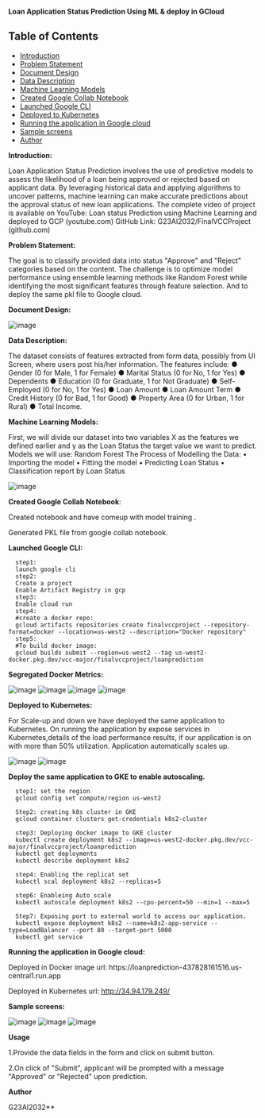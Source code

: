 **Loan Application Status Prediction Using ML & deploy in GCloud**

## Table of Contents

- [Introduction](#introduction)
- [Problem Statement](#problemStatement)
- [Document Design](#documentDesign)
- [Data Description](#dataDescription)
- [Machine Learning Models](#machineLearningModels)
- [Created Google Collab Notebook](#createdGoogleCollabNotebook)
- [Launched Google CLI](#launchedGoogleCLI)
- [Deployed to Kubernetes](#deployedToKubernetes)
- [Running the application in Google cloud](#runningTheApplicationInGoogleCloud)
- [Sample screens](#sampleScreens)
- [Author](#author)

**Introduction:**

Loan Application Status Prediction involves the use of predictive models to assess the likelihood of a loan being approved or rejected based on applicant data. By leveraging historical data and applying algorithms to uncover patterns, machine learning can make accurate predictions about the approval status of new loan applications. 
The complete video of project is available on YouTube: Loan status Prediction using Machine Learning and deployed to GCP (youtube.com)
GitHub Link: G23AI2032/FinalVCCProject (github.com)

**Problem Statement:**

The goal is to classify provided data into status "Approve" and "Reject" categories based on the content.
The challenge is to optimize model performance using ensemble learning methods like Random Forest while identifying the most significant features through feature selection.
And to deploy the same pkl file to Google cloud.


**Document Design:**

  ![image](https://github.com/user-attachments/assets/99db6cb1-ddc7-439a-99ca-8d16d167c501)

 
**Data Description:**

The dataset consists of features extracted from form data, possibly from UI Screen, where users post his/her information. The features include:
      ●	Gender (0 for Male, 1 for Female)
      ●	Marital Status (0 for No, 1 for Yes)
      ●	Dependents 
      ●	Education (0 for Graduate, 1 for Not Graduate)
      ●	Self-Employed (0 for No, 1 for Yes)
      ●	Loan Amount 
      ●	Loan Amount Term 
      ●	Credit History (0 for Bad, 1 for Good)
      ●	Property Area (0 for Urban, 1 for Rural)
      ●	Total Income.


**Machine Learning Models:**

First, we will divide our dataset into two variables X as the features we defined earlier and y as the Loan Status the target value we want to predict.
Models we will use: Random Forest
The Process of Modelling the Data:
•	Importing the model
•	Fitting the model
•	Predicting Loan Status
•	Classification report by Loan Status

![image](https://github.com/user-attachments/assets/c8af6839-e4b3-477c-ba0b-1d42ac8eac35)


**Created Google Collab Notebook**:

Created notebook and have comeup with model training .

Generated PKL file from google collab notebook.

 
**Launched Google CLI:**
      
      step1:
      launch google cli      
      step2:
      Create a project
      Enable Artifact Registry in gcp      
      step3:
      Enable cloud run      
      step4:
      #create a docker repo:
      gcloud artifacts repositories create finalvccproject --repository-format=docker --location=us-west2 --description="Docker repository"
      step5:
      #To build docker image:
      gcloud builds submit --region=us-west2 --tag us-west2-docker.pkg.dev/vcc-major/finalvccproject/loanprediction
      
**Segregated Docker Metrics:**

  ![image](https://github.com/user-attachments/assets/65189304-b200-4381-a138-1f86e369a825)
  ![image](https://github.com/user-attachments/assets/437a8652-79ca-408d-9fbe-207726ebf3ee)
  ![image](https://github.com/user-attachments/assets/9238aa71-92df-4a6b-9354-54b8bdbd4e92)
  ![image](https://github.com/user-attachments/assets/6e277a2c-4c8a-4192-acc3-6132a8480fe7)
  

**Deployed to Kubernetes:**

 For Scale-up and down we have deployed the same application to Kubernetes.
 On running the application by expose services in Kubernetes,details of the load performance results, if our application is on with more than 50% utilization. Application automatically scales up.

 ![image](https://github.com/user-attachments/assets/32673441-27fb-4982-8cec-b2ff504ea05a)
 ![image](https://github.com/user-attachments/assets/d179f03b-ee0d-403e-98a2-d75b5232a2dd)


 **Deploy the same application to GKE to enable autoscaling.**
 
      step1: set the region
      gcloud config set compute/region us-west2
      
      Step2: creating k8s cluster in GKE
      gcloud container clusters get-credentials k8s2-cluster 
      
      step3: Deploying docker image to GKE cluster
      kubectl create deployment k8s2 --image=us-west2-docker.pkg.dev/vcc-major/finalvccproject/loanprediction
      kubectl get deployments
      kubectl describe deployment k8s2
      
      step4: Enabling the replicat set
      kubectl scal deployment k8s2 --replicas=5
      
      step6: Enableing Auto scale 
      kubectl autoscale deployment k8s2 --cpu-percent=50 --min=1 --max=5
      
      Step7: Exposing port to external world to access our application.
      kubectl expose deployment k8s2 --name=k8s2-app-service --type=LoadBalancer --port 80 --target-port 5000
      kubectl get service
      
**Running the application in Google cloud:**

   Deployed in Docker image url: https://loanprediction-437828161516.us-  central1.run.app
   
   Deployed in Kubernetes url: http://34.94.179.249/
   
**Sample screens:**

 ![image](https://github.com/user-attachments/assets/89297036-28ec-4c6a-8791-d8dc24b23469)
 ![image](https://github.com/user-attachments/assets/8eb8919a-39c2-4087-8db9-3b24a16536a5)
 ![image](https://github.com/user-attachments/assets/b887a39f-1a4d-4cfb-9453-3b328b768c8d)

**Usage**

1.Provide the data fields in the form and click on submit button. 

2.On click of "Submit", applicant will be prompted with a message "Approved" or "Rejected" upon prediction.

**Author**

G23AI2032**
 
